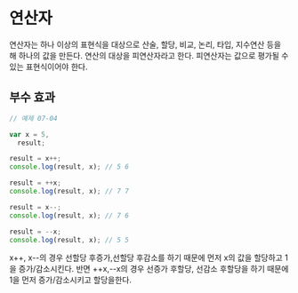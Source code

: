 # 연산자
연산자는 하나 이상의 표현식을 대상으로 산술, 할당, 비교, 논리, 타입, 지수연산 등을 해 하나의 값을 만든다. 연산의 대상을 피연산자라고 한다. 피연산자는 값으로 평가될 수 있는 표현식이어야 한다.

## 부수 효과

```jsx
// 예제 07-04

var x = 5,
  result;

result = x++;
console.log(result, x); // 5 6

result = ++x;
console.log(result, x); // 7 7

result = x--;
console.log(result, x); // 7 6

result = --x;
console.log(result, x); // 5 5
```

x++, x--의 경우 선할당 후증가,선할당 후감소를 하기 때문에 먼저 x의 값을 할당하고 1을 증가/감소시킨다. 반면 ++x,--x의 경우 선증가 후할당, 선감소 후할당을 하기 때문에 1을 먼저 증가/감소시키고 할당을한다.